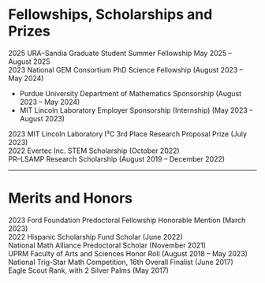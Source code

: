# Fellowships, Scholarships and Prizes <br>
2025 URA–Sandia Graduate Student Summer Fellowship May 2025 – August 2025 <br>
2023 National GEM Consortium PhD Science Fellowship  (August 2023 – May 2024) <br>
- Purdue University Department of Mathematics Sponsorship (August 2023 – May 2024)  
- MIT Lincoln Laboratory Employer Sponsorship (Internship) (May 2023 – August 2023)

2023 MIT Lincoln Laboratory I³C 3rd Place Research Proposal Prize  (July 2023) <br>
2022 Evertec Inc. STEM Scholarship (October 2022) <br>
PR–LSAMP Research Scholarship  (August 2019 – December 2022)<br>

---

# Merits and Honors <br>
2023 Ford Foundation Predoctoral Fellowship Honorable Mention (March 2023) <br>
2022 Hispanic Scholarship Fund Scholar  (June 2022) <br>
National Math Alliance Predoctoral Scholar (November 2021) <br>
UPRM Faculty of Arts and Sciences Honor Roll (August 2018 – May 2023) <br>
National Trig-Star Math Competition, 16th Overall Finalist (June 2017) <br>
Eagle Scout Rank, with 2 Silver Palms (May 2017)
